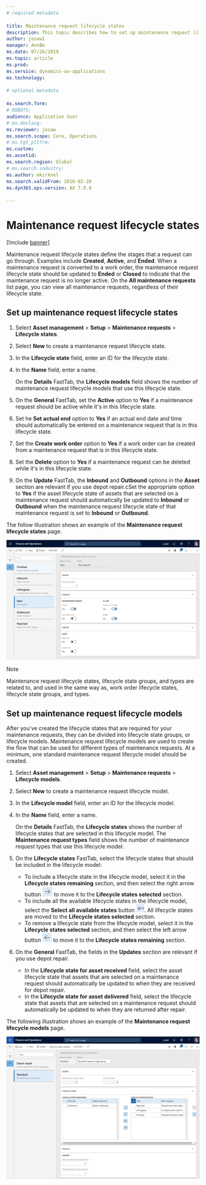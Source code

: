 ```yaml
---
# required metadata

title: Maintenance request lifecycle states
description: This topic describes how to set up maintenance request lifecycle states in Asset Management.
author: josaw1
manager: AnnBe
ms.date: 07/26/2019
ms.topic: article
ms.prod: 
ms.service: dynamics-ax-applications
ms.technology: 

# optional metadata

ms.search.form: 
# ROBOTS: 
audience: Application User
# ms.devlang: 
ms.reviewer: josaw
ms.search.scope: Core, Operations
# ms.tgt_pltfrm: 
ms.custom: 
ms.assetid: 
ms.search.region: Global
# ms.search.industry: 
ms.author: mkirknel
ms.search.validFrom: 2016-02-28
ms.dyn365.ops.version: AX 7.0.0

---
```


# Maintenance request lifecycle states

[!include [banner](../../includes/banner.md)]

 


Maintenance request lifecycle states define the stages that a request can go through. Examples include **Created**, **Active**, and **Ended**. When a maintenance request is converted to a work order, the maintenance request lifecycle state should be updated to **Ended** or **Closed** to indicate that the maintenance request is no longer active. On the **All maintenance requests** list page, you can view all maintenance requests, regardless of their lifecycle state.

## Set up maintenance request lifecycle states

1. Select **Asset management** \> **Setup** \> **Maintenance requests** \> **Lifecycle states**.
2. Select **New** to create a maintenance request lifecycle state.
3. In the **Lifecycle state** field, enter an ID for the lifecycle state.
4. In the **Name** field, enter a name.

    On the **Details** FastTab, the **Lifecycle models** field shows the number of maintenance request lifecycle models that use this lifecycle state.

5. On the **General** FastTab, set the **Active** option to **Yes** if a maintenance request should be active while it's in this lifecycle state.
6. Set he **Set actual end** option to **Yes** if an actual end date and time should automatically be entered on a maintenance request that is in this lifecycle state.
7. Set the **Create work order** option to **Yes** if a work order can be created from a maintenance request that is in this lifecycle state.
8. Set the **Delete** option to **Yes** if a maintenance request can be deleted while it's in this lifecycle state.
9. On the **Update** FastTab, the **Inbound** and **Outbound** options in the **Asset** section are relevant if you use depot repair.cSet the appropriate option to **Yes** if the asset lifecycle state of assets that are selected on a maintenance request should automatically be updated to **Inbound** or **Outbound** when the maintenance request lifecycle state of that maintenance request is set to **Inbound** or **Outbound**.

The follow illustration shows an example of the **Maintenance request lifecycle states** page.

![Maintenance request lifecycle states page](media/02-setup-for-requests.png)

> [!NOTE]
> Maintenance request lifecycle states, lifecycle state groups, and types are related to, and used in the same way as, work order lifecycle states, lifecycle state groups, and types. 

## Set up maintenance request lifecycle models

After you've created the lifecycle states that are required for your maintenance requests, they can be divided into lifecycle state groups, or lifecycle models. Maintenance request lifecycle models are used to create the flow that can be used for different types of maintenance requests. At a minimum, one standard maintenance request lifecycle model should be created.

1. Select **Asset management** \> **Setup** \> **Maintenance requests** \> **Lifecycle models**.
2. Select **New** to create a maintenance request lifecycle model.
3. In the **Lifecycle model** field, enter an ID for the lifecycle model.
4. In the **Name** field, enter a name.

    On the **Details** FastTab, the **Lifecycle states** shows the number of lifecycle states that are selected in this lifecycle model. The **Maintenance request types** field shows the number of maintenance request types that use this lifecycle model.

5. On the **Lifecycle states** FastTab, select the lifecycle states that should be included in the lifecycle model:

    - To include a lifecycle state in the lifecycle model, select it in the **Lifecycle states remaining** section, and then select the right arrow button ![Right arrow](media/03-setup-for-requests.png) to move it to the **Lifecycle states selected** section.
    - To include all the available lifecycle states in the lifecycle model, select the **Select all available states** button ![Select all available states](media/04-setup-for-requests.png). All lifecycle states are moved to the **Lifecycle states selected** section.
    - To remove a lifecycle state from the lifecycle model, select it in the **Lifecycle states selected** section, and then select the left arrow button ![Left arrow](media/05-setup-for-requests.png) to move it to the **Lifecycle states remaining** section.

6. On the **General** FastTab, the fields in the **Updates** section are relevant if you use depot repair.

    - In the **Lifecycle state for asset received** field, select the asset lifecycle state that assets that are selected on a maintenance request should automatically be updated to when they are received for depot repair.
    - In the **Lifecycle state for asset delivered** field, select the lifecycle state that assets that are selected on a maintenance request should automatically be updated to when they are returned after repair.

The following illustration shows an example of the **Maintenance request lifecycle models** page.

![Maintenance request lifecycle models page](media/06-setup-for-requests.png)
